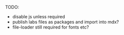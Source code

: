 TODO:
- disable js unless required
- publish labs files as packages and import into mdx?
- file-loader still required for fonts etc?

